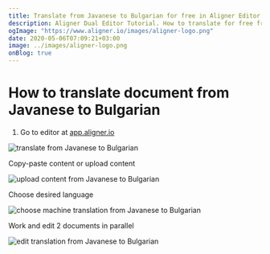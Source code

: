 ```yaml
---
title: Translate from Javanese to Bulgarian for free in Aligner Editor
description: Aligner Dual Editor Tutorial. How to translate for free from Javanese to Bulgarian. Aligner is multilingual document management platform. 
ogImage: "https://www.aligner.io/images/aligner-logo.png"
date: 2020-05-06T07:09:21+03:00
image: ../images/aligner-logo.png
onBlog: true
---
```


# How to translate document from Javanese to Bulgarian

1. Go to editor at [app.aligner.io](https://app.aligner.io "Aligner App web page")

![translate from Javanese to Bulgarian](../aligner-blank-editor.png "translate from Javanese to Bulgarian")

Copy-paste content or upload content

![upload content from Javanese to Bulgarian](../aligner-uploaded-document.png "upload content from Javanese to Bulgarian")

Choose desired language

![choose machine translation from Javanese to Bulgarian](../aligner-language-dropdown.png "choose machine translation from Javanese to Bulgarian")

Work and edit 2 documents in parallel

![edit translation from Javanese to Bulgarian](../aligner-double-sitded-editor.png "edit translation from Javanese to Bulgarian")

